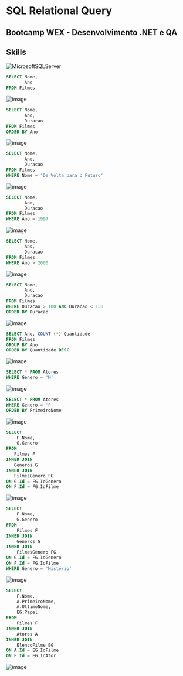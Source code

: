 # SQL Relational Query

## Bootcamp WEX - Desenvolvimento .NET e QA

## Skills
![MicrosoftSQLServer](https://img.shields.io/badge/Microsoft%20SQL%20Server-CC2927?style=for-the-badge&logo=microsoft%20sql%20server&logoColor=white)

```sql
SELECT Nome, 
       Ano 
FROM Filmes
```

![image](https://github.com/jessicacosta07/SQL-relational-query/assets/65916297/0b65a8c4-9d7f-403b-9c77-f31f435747c4)

```sql
SELECT Nome, 
       Ano, 
       Duracao 
FROM Filmes 
ORDER BY Ano
```

 ![image](https://github.com/jessicacosta07/SQL-relational-query/assets/65916297/fccd5e93-ca85-4ad2-9e1c-62ce51072af3)
 
```sql
SELECT Nome,
       Ano, 
       Duracao
FROM Filmes
WHERE Nome = 'De Volta para o Futuro'
```

 ![image](https://github.com/jessicacosta07/SQL-relational-query/assets/65916297/283f1f9c-abad-4ae2-be24-f92ffb7f3952)

 
```sql
SELECT Nome,
       Ano, 
       Duracao
FROM Filmes
WHERE Ano = 1997
```

 ![image](https://github.com/jessicacosta07/SQL-relational-query/assets/65916297/9a061723-a21c-4f48-894b-60056bcecf33)


```sql
SELECT Nome,
       Ano, 
       Duracao
FROM Filmes
WHERE Ano > 2000
```

 ![image](https://github.com/jessicacosta07/SQL-relational-query/assets/65916297/73ecbb1b-132f-413c-81ab-02fe45a7c7a6)


```sql
SELECT Nome,
       Ano, 
       Duracao
FROM Filmes
WHERE Duracao > 100 AND Duracao < 150
ORDER BY Duracao
```

 ![image](https://github.com/jessicacosta07/SQL-relational-query/assets/65916297/f12c11f9-f4e2-48ab-b630-52607a10194f)


```sql
SELECT Ano, COUNT (*) Quantidade 
FROM Filmes
GROUP BY Ano
ORDER BY Quantidade DESC
```

 ![image](https://github.com/jessicacosta07/SQL-relational-query/assets/65916297/3aff8063-0ee1-4beb-a114-80a05168aeda)


```sql
SELECT * FROM Atores
WHERE Genero = 'M'
```

 ![image](https://github.com/jessicacosta07/SQL-relational-query/assets/65916297/0ead1300-9b3b-4608-a17c-a3a94d06985f)


```sql
SELECT * FROM Atores
WHERE Genero = 'F'
ORDER BY PrimeiroNome
```

 ![image](https://github.com/jessicacosta07/SQL-relational-query/assets/65916297/1c5f8f3e-e236-4be5-a818-b4bfc138d75a)


```sql
SELECT
    F.Nome,
    G.Genero
FROM
   Filmes F
INNER JOIN
   Generos G
INNER JOIN
   FilmesGenero FG
ON G.Id = FG.IdGenero
ON F.Id = FG.IdFilme
```

 ![image](https://github.com/jessicacosta07/SQL-relational-query/assets/65916297/d99503ee-0cf5-4024-8d8b-021f3036ec69)


```sql
SELECT
    F.Nome,
    G.Genero
FROM
    Filmes F
INNER JOIN
    Generos G
INNER JOIN
    FilmesGenero FG
ON G.Id = FG.IdGenero
ON F.Id = FG.IdFilme
WHERE Genero = 'Mistério'
```

 ![image](https://github.com/jessicacosta07/SQL-relational-query/assets/65916297/6c584b49-8527-45e7-99dc-5984dbd8080f)

```sql
SELECT
    F.Nome,
    A.PrimeiroNome,
    A.UltimoNome,
    EG.Papel
FROM
    Filmes F
INNER JOIN
    Atores A
INNER JOIN
    ElencoFilme EG
ON A.Id = EG.IdFilme
ON F.Id = EG.IdAtor
```

 ![image](https://github.com/jessicacosta07/SQL-relational-query/assets/65916297/2c493c1a-2d74-4411-ab8c-4876186dc761)


 

 



 

 


 


 

 


